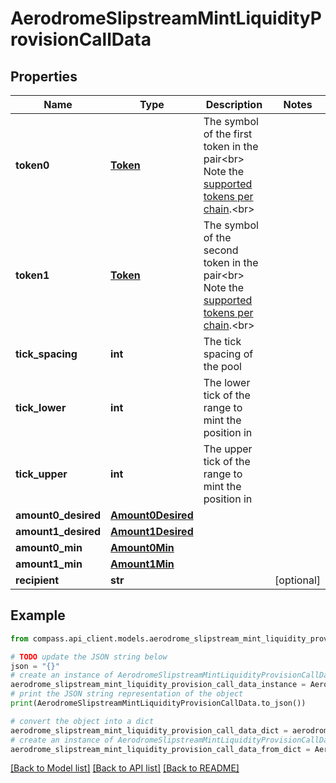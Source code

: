 # AerodromeSlipstreamMintLiquidityProvisionCallData


## Properties

Name | Type | Description | Notes
------------ | ------------- | ------------- | -------------
**token0** | [**Token**](Token.md) | The symbol of the first token in the pair&lt;br&gt; Note the [supported tokens per chain](/#/#token-table).&lt;br&gt; | 
**token1** | [**Token**](Token.md) | The symbol of the second token in the pair&lt;br&gt; Note the [supported tokens per chain](/#/#token-table).&lt;br&gt; | 
**tick_spacing** | **int** | The tick spacing of the pool | 
**tick_lower** | **int** | The lower tick of the range to mint the position in | 
**tick_upper** | **int** | The upper tick of the range to mint the position in | 
**amount0_desired** | [**Amount0Desired**](Amount0Desired.md) |  | 
**amount1_desired** | [**Amount1Desired**](Amount1Desired.md) |  | 
**amount0_min** | [**Amount0Min**](Amount0Min.md) |  | 
**amount1_min** | [**Amount1Min**](Amount1Min.md) |  | 
**recipient** | **str** |  | [optional] 

## Example

```python
from compass.api_client.models.aerodrome_slipstream_mint_liquidity_provision_call_data import AerodromeSlipstreamMintLiquidityProvisionCallData

# TODO update the JSON string below
json = "{}"
# create an instance of AerodromeSlipstreamMintLiquidityProvisionCallData from a JSON string
aerodrome_slipstream_mint_liquidity_provision_call_data_instance = AerodromeSlipstreamMintLiquidityProvisionCallData.from_json(json)
# print the JSON string representation of the object
print(AerodromeSlipstreamMintLiquidityProvisionCallData.to_json())

# convert the object into a dict
aerodrome_slipstream_mint_liquidity_provision_call_data_dict = aerodrome_slipstream_mint_liquidity_provision_call_data_instance.to_dict()
# create an instance of AerodromeSlipstreamMintLiquidityProvisionCallData from a dict
aerodrome_slipstream_mint_liquidity_provision_call_data_from_dict = AerodromeSlipstreamMintLiquidityProvisionCallData.from_dict(aerodrome_slipstream_mint_liquidity_provision_call_data_dict)
```
[[Back to Model list]](../README.md#documentation-for-models) [[Back to API list]](../README.md#documentation-for-api-endpoints) [[Back to README]](../README.md)


